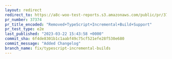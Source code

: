 ```yaml
---
layout: redirect
redirect_to: https://a8c-woo-test-reports.s3.amazonaws.com/public/pr/37374/e2e/index.html
pr_number: 37374
pr_title_encoded: "Removed+TypeScript+Incremental+Build+Support"
pr_test_type: e2e
last_published: "2023-03-22 15:43:58 +0000"
commit_sha: 6f4de8301b1c1aabf49c75cf521efe28f530e680
commit_message: "Added Changelog"
branch_name: fix/typescript-incremental-builds
---
```

